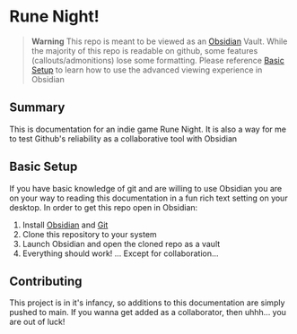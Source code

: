 # Rune Night!
>  **Warning**
> This repo is meant to be viewed as an [Obsidian](https://obsidian.md/) Vault. While the majority of this repo is readable on github, some features (callouts/admonitions) lose some formatting. Please reference [Basic Setup](#basic-setup) to learn how to use the advanced viewing experience in Obsidian
## Summary
This is documentation for an indie game Rune Night. It is also a way for me to test Github's reliability as a collaborative tool with Obsidian

## Basic Setup
If you have basic knowledge of git and are willing to use Obsidian you are on your way to reading this documentation in a fun rich text setting on your desktop. In order to get this repo open in Obsidian:
1. Install [Obsidian](https://obsidian.md/) and [Git](https://github.com/git-guides/install-git)
2. Clone this repository to your system
3. Launch Obsidian and open the cloned repo as a vault
4. Everything should work! ... Except for collaboration...

## Contributing
This project is in it's infancy, so additions to this documentation are simply pushed to main. If you wanna get added as a collaborator, then uhhh... you are out of luck!
